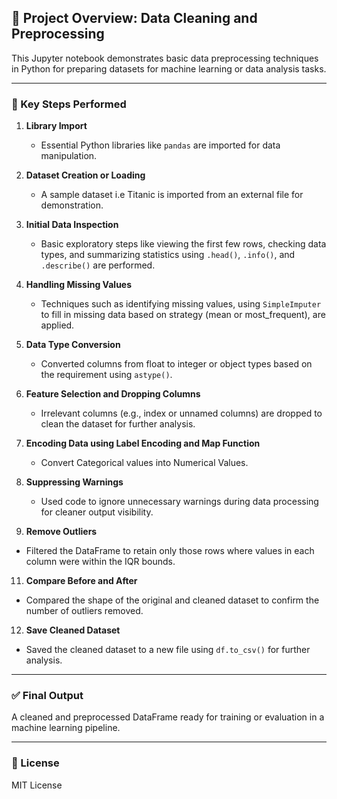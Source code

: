 ## 🧾 Project Overview: Data Cleaning and Preprocessing

This Jupyter notebook demonstrates basic data preprocessing techniques in Python for preparing datasets for machine learning or data analysis tasks.

---

### 📌 Key Steps Performed

1. **Library Import**
   - Essential Python libraries like `pandas` are imported for data manipulation.

2. **Dataset Creation or Loading**
   - A sample dataset i.e Titanic is imported from an external file for demonstration.

3. **Initial Data Inspection**
   - Basic exploratory steps like viewing the first few rows, checking data types, and summarizing statistics using `.head()`, `.info()`, and `.describe()` are performed.

4. **Handling Missing Values**
   - Techniques such as identifying missing values, using `SimpleImputer` to fill in missing data based on strategy (mean or most_frequent), are applied.

5. **Data Type Conversion**
   - Converted columns from float to integer or object types based on the requirement using `astype()`.

6. **Feature Selection and Dropping Columns**
   - Irrelevant columns (e.g., index or unnamed columns) are dropped to clean the dataset for further analysis.

7. **Encoding Data using Label Encoding and Map Function**  
   - Convert Categorical values into Numerical Values.

9. **Suppressing Warnings**
   - Used code to ignore unnecessary warnings during data processing for cleaner output visibility.

10. **Remove Outliers**  
   - Filtered the DataFrame to retain only those rows where values in each column were within the IQR bounds.

11. **Compare Before and After**  
   - Compared the shape of the original and cleaned dataset to confirm the number of outliers removed.

12. **Save Cleaned Dataset**  
   - Saved the cleaned dataset to a new file using `df.to_csv()` for further analysis.
---

### ✅ Final Output

A cleaned and preprocessed DataFrame ready for training or evaluation in a machine learning pipeline.

---

### 📜 License

MIT License
